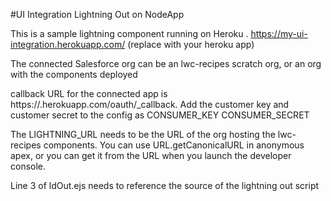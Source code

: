 #UI Integration
Lightning Out on NodeApp 

This is a sample lightning component running on Heroku .
https://my-ui-integration.herokuapp.com/ (replace with your heroku app)

The connected Salesforce org can be an lwc-recipes scratch org, or an org with the components deployed


callback URL for the connected app is https://<yourapp>.herokuapp.com/oauth/_callback.
Add the customer key and customer secret to the config as
CONSUMER_KEY
CONSUMER_SECRET

The LIGHTNING_URL needs to be the URL of the org hosting the lwc-recipes components. You can use URL.getCanonicalURL in anonymous apex, or you can get it from the URL when you launch the developer console. 

Line 3 of ldOut.ejs needs to reference the source of the lightning out script
<script src="https://{yoursalesforcedomain}.lightning.force.com/lightning/lightning.out.js"></script>

